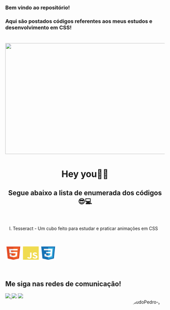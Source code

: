 ### Bem vindo ao repositório! 
### Aqui são postados códigos referentes aos meus estudos e desenvolvimento em CSS!
###
<h1 align="center"> 
  <img src ="https://github.com/sudoAptIPedro/phpKillJava/blob/main/programming.gif" width="600" height="350">
</h1>
<main>
  <header align="center">
    <h1> Hey you🐱‍💻 </h1>
    <h2> Segue abaixo a lista de enumerada dos códigos😎💻 </h2>
  </header>
  <nav>
    <ol type ="I">
      <li> Tesseract - Um cubo feito para estudar e praticar animações em CSS </li>
    </ol>
  </nav>
   <br>
   <br>
  <div class="images">
    <img align="center" alt="sudoPedro-HTML" height="43" width="51" src="https://raw.githubusercontent.com/devicons/devicon/master/icons/html5/html5-original.svg">
    <img align="center" alt="sudoPedro-JS" height="43" width="51" src="https://raw.githubusercontent.com/devicons/devicon/master/icons/javascript/javascript-plain.svg">
    <img align="center" alt="sudoPedro-CSS" height="43" width="51" src="https://raw.githubusercontent.com/devicons/devicon/master/icons/css3/css3-original.svg">
  </div>
   <br>
   <br>
  <aside>
    <h1> Me siga nas redes de comunicação! </h1>
    <a href="tel:21971292477" target="_blank"><img src="https://img.shields.io/badge/WhatsApp-25D366?style=for-the-badge&logo=whatsapp&logoColor=white" target="_blank">  </a>
      <a href="mailto:2003arthurdacosta8@gmail.com" target="_blank"><img src="https://img.shields.io/badge/Gmail-D14836?style=for-the-badge&logo=gmail&logoColor=white" target="_blank"></a>
      <a href="https://www.linkedin.com/in/pedro-arthur-5518721a5" target="_blank"><img src="https://img.shields.io/badge/LinkedIn-0077B5?style=for-the-badge&logo=linkedin&logoColor=white" target="_blank"></a>
      <br>
      <img align="right" alt="sudoPedro-pic" height="154" style="border-radius:50px;" src="https://github.com/sudoAptIPedro/phpKillJava/blob/main/meProfilePic.gif">
  </aside>
</main>

